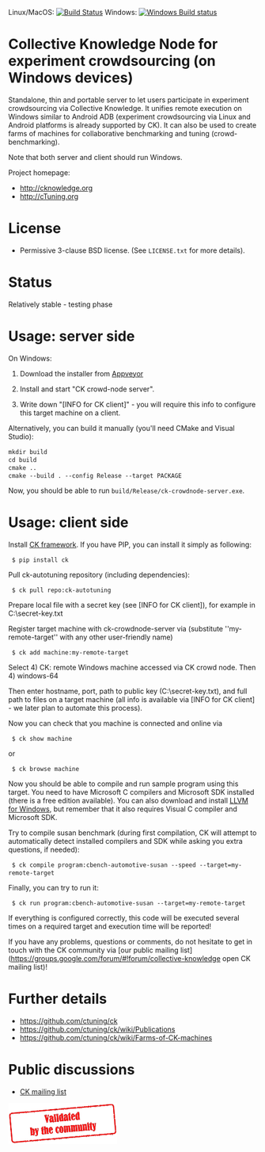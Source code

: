 Linux/MacOS: [![Build Status](https://travis-ci.org/ctuning/ck-crowdnode.svg?branch=master)](https://travis-ci.org/ctuning/ck-crowdnode)
Windows: [![Windows Build status](https://ci.appveyor.com/api/projects/status/587t15ai8bocr7t4?svg=true)](https://ci.appveyor.com/project/gfursin/ck-crowdnode)

Collective Knowledge Node for experiment crowdsourcing (on Windows devices)
===========================================================================

Standalone, thin and portable server to let users participate in experiment
crowdsourcing via Collective Knowledge. It unifies remote execution on Windows
similar to Android ADB (experiment crowdsourcing via Linux and Android
platforms is already supported by CK). It can also be used to create farms
of machines for collaborative benchmarking and tuning (crowd-benchmarking).

Note that both server and client should run Windows. 

Project homepage: 
* http://cknowledge.org
* http://cTuning.org

License
=======
* Permissive 3-clause BSD license. (See `LICENSE.txt` for more details).

Status
======

Relatively stable - testing phase

Usage: server side
==================
On Windows:

1. Download the installer from [Appveyor](https://ci.appveyor.com/project/gfursin/ck-crowdnode/build/artifacts)

2. Install and start "CK crowd-node server".

3. Write down "[INFO for CK client]" - you will require this info to configure this target machine on a client.

Alternatively, you can build it manually (you'll need CMake and Visual Studio):

```
mkdir build
cd build
cmake ..
cmake --build . --config Release --target PACKAGE
```

Now, you should be able to run `build/Release/ck-crowdnode-server.exe`.

Usage: client side
==================
Install [CK framework](http://github.com/ctuning/ck). 
If you have PIP, you can install it simply as following:

```
 $ pip install ck
```

Pull ck-autotuning repository (including dependencies):

```
 $ ck pull repo:ck-autotuning
```

Prepare local file with a secret key (see [INFO for CK client]),
for example in C:\secret-key.txt

Register target machine with ck-crowdnode-server via
(substitute ''my-remote-target'' with any other user-friendly name)

```
 $ ck add machine:my-remote-target
```

Select 4) CK: remote Windows machine accessed via CK crowd node.
Then 4) windows-64

Then enter hostname, port, path to public key (C:\secret-key.txt),
and full path to files on a target machine (all info is available
via [INFO for CK client] - we later plan to automate this process).

Now you can check that you machine is connected and online via

```
 $ ck show machine
```

or

```
 $ ck browse machine
```

Now you should be able to compile and run sample program using this target. 
You need to have Microsoft C compilers and Microsoft SDK installed 
(there is a free edition available). You can also download and install
[LLVM for Windows](http://llvm.org/releases/download.html), 
but remember that it also requires Visual C compiler and Microsoft SDK.

Try to compile susan benchmark (during first compilation, CK will attempt
to automatically detect installed compilers and SDK while asking
you extra questions, if needed):

```
 $ ck compile program:cbench-automotive-susan --speed --target=my-remote-target
```

Finally, you can try to run it:

```
 $ ck run program:cbench-automotive-susan --target=my-remote-target
```

If everything is configured correctly, this code will be executed several
times on a required target and execution time will be reported!

If you have any problems, questions or comments, do not hesitate to get in touch
with the CK community via [our public mailing list](https://groups.google.com/forum/#!forum/collective-knowledge open CK mailing list)!

Further details
===============
* https://github.com/ctuning/ck
* https://github.com/ctuning/ck/wiki/Publications
* https://github.com/ctuning/ck/wiki/Farms-of-CK-machines

Public discussions
==================
* [CK mailing list](http://groups.google.com/group/collective-knowledge)

![logo](https://github.com/ctuning/ck-guide-images/blob/master/logo-validated-by-the-community-simple.png)
